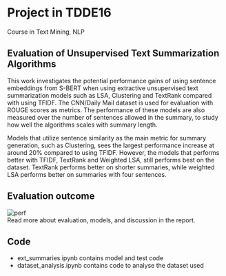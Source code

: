 # Project in TDDE16
Course in Text Mining, NLP

## Evaluation of Unsupervised Text Summarization Algorithms
This work investigates the potential performance gains of using sentence embeddings from S-BERT when using extractive unsupervised text summarization models such as LSA, Clustering and TextRank compared with using TFIDF. The CNN/Daily Mail dataset is used for evaluation with ROUGE scores as metrics. The performance of these models are also measured over the number of sentences allowed in the summary, to study how well the algorithms scales with summary length.

Models that utilize sentence similarity as the main metric for summary generation, such as Clustering, sees the largest performance increase at around 20\% compared to using TFIDF. However, the models that performs better with TFIDF, TextRank and Weighted LSA, still performs best on the dataset. TextRank performs better on shorter summaries, while weighted LSA performs better on summaries with four sentences.

## Evaluation outcome
![perf](https://user-images.githubusercontent.com/46990011/107773112-75b28b00-6d3d-11eb-91da-0e4c1b8b948f.png)  
Read more about evaluation, models, and discussion in the report.



## Code
- ext_summaries.ipynb contains model and test code
- dataset_analysis.ipynb contains code to analyse the dataset used
